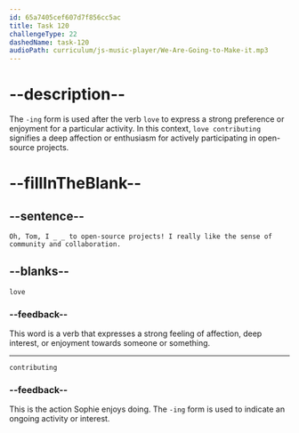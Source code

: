 ```yaml
---
id: 65a7405cef607d7f856cc5ac
title: Task 120
challengeType: 22
dashedName: task-120
audioPath: curriculum/js-music-player/We-Are-Going-to-Make-it.mp3
---
```


<!--
AUDIO REFERENCE:
Sophie: Oh, Tom, I love contributing to open-source projects!
-->

# --description--

The `-ing` form is used after the verb `love` to express a strong preference or enjoyment for a particular activity. In this context, `love contributing` signifies a deep affection or enthusiasm for actively participating in open-source projects.

# --fillInTheBlank--

## --sentence--

`Oh, Tom, I _ _ to open-source projects! I really like the sense of community and collaboration.`

## --blanks--

`love`

### --feedback--

This word is a verb that expresses a strong feeling of affection, deep interest, or enjoyment towards someone or something. 

---

`contributing`

### --feedback--

This is the action Sophie enjoys doing. The `-ing` form is used to indicate an ongoing activity or interest.
